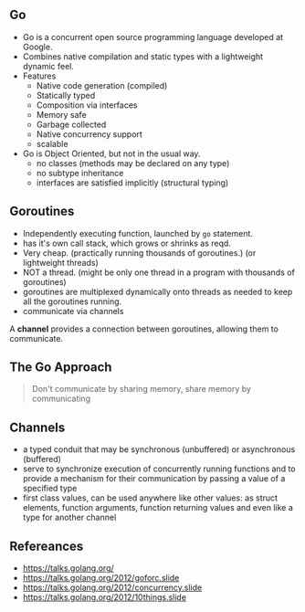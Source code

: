 ## Go

- Go is a concurrent open source programming language developed at Google.
- Combines native compilation and static types with a lightweight dynamic feel.
- Features
    - Native code generation (compiled)
    - Statically typed
    - Composition via interfaces
    - Memory safe
    - Garbage collected
    - Native concurrency support
    - scalable
- Go is Object Oriented, but not in the usual way.
    - no classes (methods may be declared on any type)
    - no subtype inheritance
    - interfaces are satisfied implicitly (structural typing)


## Goroutines

- Independently executing function, launched by `go` statement.
- has it's own call stack, which grows or shrinks as reqd.
- Very cheap. (practically running thousands of goroutines.) (or lightweight threads)
- NOT a thread. (might be only one thread in a program with thousands of goroutines)
- goroutines are multiplexed dynamically onto threads as needed to keep all the goroutines running.
- communicate via channels

A **channel** provides a connection between goroutines, allowing them to communicate.

## The Go Approach

> Don't communicate by sharing memory, share memory by communicating

## Channels

- a typed conduit that may be synchronous (unbuffered) or asynchronous (buffered)
- serve to synchronize execution of concurrently running functions and to provide a mechanism for their communication by passing a value of a specified type
- first class values, can be used anywhere like other values: as struct elements, function arguments, function returning values and even like a type for another channel

## Refereances

- https://talks.golang.org/
- https://talks.golang.org/2012/goforc.slide
- https://talks.golang.org/2012/concurrency.slide
- https://talks.golang.org/2012/10things.slide
 
